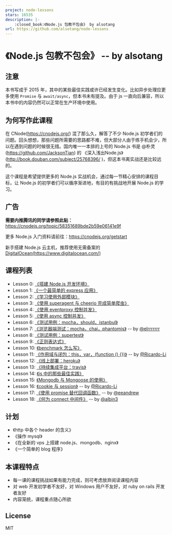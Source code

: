 ```yaml
---
project: node-lessons
stars: 16535
description: |-
    :closed_book:《Node.js 包教不包会》 by alsotang
url: https://github.com/alsotang/node-lessons
---
```


# 《Node.js 包教不包会》 -- by alsotang

## 注意

本书写成于 2015 年，其中的某些最佳实践或许已经发生变化。比如异步处理应更多使用 `Promise` 与 `await/async`，但本书未有提及。由于 js 一直向后兼容，所以本书中的内容仍然可以正常在生产环境中使用。

## 为何写作此课程


在 CNode(https://cnodejs.org/) 混了那么久，解答了不少 Node.js 初学者们的问题。回头想想，那些问题所需要的思路都不难，但大部分人由于练手机会少，所以在遇到问题的时候很无措。国内唯一一本排的上号的 Node.js 书是 @朴灵(https://github.com/JacksonTian) 的 《深入浅出Node.js》(http://book.douban.com/subject/25768396/ )，但这本书离实战还是比较远的。

这个课程是希望提供更多的 Node.js 实战机会，通过每一节精心安排的课程目标，让 Node.js 的初学者们可以循序渐进地，有目的有挑战地开展 Node.js 的学习。

## 广告

**需要内推腾讯的同学请参照此贴：** https://cnodejs.org/topic/58351689bde2b59e06141e9f

更多 Node.js 入门资料请前往：https://cnodejs.org/getstart

新手搭建 Node.js 云主机，推荐使用无需备案的 [DigitalOcean(https://www.digitalocean.com/)](https://www.digitalocean.com/?refcode=eba02656eeb3)

## 课程列表

* Lesson 0: [《搭建 Node.js 开发环境》](https://github.com/alsotang/node-lessons/tree/master/lesson0)
* Lesson 1: [《一个最简单的 express 应用》](https://github.com/alsotang/node-lessons/tree/master/lesson1)
* Lesson 2: [《学习使用外部模块》](https://github.com/alsotang/node-lessons/tree/master/lesson2)
* Lesson 3: [《使用 superagent 与 cheerio 完成简单爬虫》](https://github.com/alsotang/node-lessons/tree/master/lesson3)
* Lesson 4: [《使用 eventproxy 控制并发》](https://github.com/alsotang/node-lessons/tree/master/lesson4)
* Lesson 5: [《使用 async 控制并发》](https://github.com/alsotang/node-lessons/tree/master/lesson5)
* Lesson 6: [《测试用例：mocha，should，istanbul》](https://github.com/alsotang/node-lessons/tree/master/lesson6)
* Lesson 7: [《浏览器端测试：mocha，chai，phantomjs》](https://github.com/alsotang/node-lessons/tree/master/lesson7) -- by [@elrrrrrrr](https://github.com/elrrrrrrr)
* Lesson 8: [《测试用例：supertest》](https://github.com/alsotang/node-lessons/tree/master/lesson8)
* Lesson 9: [《正则表达式》](https://github.com/alsotang/node-lessons/tree/master/lesson9)
* Lesson 10: [《benchmark 怎么写》](https://github.com/alsotang/node-lessons/tree/master/lesson10)
* Lesson 11: [《作用域与闭包：this，var，(function () {})》](https://github.com/alsotang/node-lessons/tree/master/lesson11) -- by [@Ricardo-Li](https://github.com/Ricardo-Li/)
* Lesson 12: [《线上部署：heroku》](https://github.com/alsotang/node-lessons/tree/master/lesson12)
* Lesson 13: [《持续集成平台：travis》](https://github.com/alsotang/node-lessons/tree/master/lesson13)
* Lesson 14: [《js 中的那些最佳实践》](https://github.com/alsotang/node-lessons/tree/master/lesson14)
* Lesson 15: [《Mongodb 与 Mongoose 的使用》](https://github.com/alsotang/node-lessons/tree/master/lesson15)
* Lesson 16: [《cookie 与 session》](https://github.com/alsotang/node-lessons/tree/master/lesson16) -- by [@Ricardo-Li](https://github.com/Ricardo-Li/)
* Lesson 17: [《使用 promise 替代回调函数》](https://github.com/alsotang/node-lessons/tree/master/lesson17) -- by [@eeandrew](https://github.com/eeandrew)
* Lesson 18: [《何为 connect 中间件》](https://github.com/alsotang/node-lessons/tree/master/lesson18) -- by [@albin3](https://github.com/albin3)

## 计划

* 《http 中各个 header 的含义》
* 《操作 mysql》
* 《在全新的 vps 上搭建 node.js、mongodb、nginx》
* 《一个简单的 blog 程序》

## 本课程特点

* 每一课的课程挑战如果有能力完成，则可考虑放弃阅读课程内容
* 对 web 开发初学者不友好，对 Windows 用户不友好，对 ruby on rails 开发者友好
* 内容笼统，课程重点随心所欲

## License

MIT

